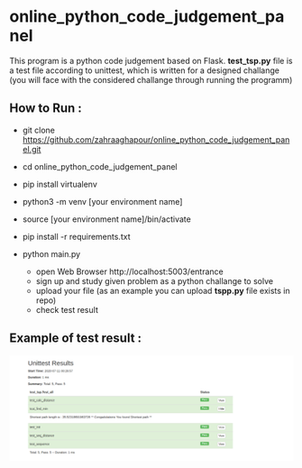 # online_python_code_judgement_panel

This program is a python code judgement based on Flask. 
**test_tsp.py** file is a test file according to unittest, which is written for a designed challange (you will face with the considered challange through running the programm)

## How to Run :

- git clone https://github.com/zahraaghapour/online_python_code_judgement_panel.git
- cd online_python_code_judgement_panel
- pip install virtualenv
- python3 -m venv [your environment name]
- source  [your environment name]/bin/activate
- pip install -r requirements.txt
- python main.py

  - open Web Browser http://localhost:5003/entrance
  - sign up and study given problem as a python challange to solve
  - upload your file (as an example you can upload **tspp.py** file exists in repo)
  - check test result
  

## Example of test result :

![Example of test result :](result.png)
